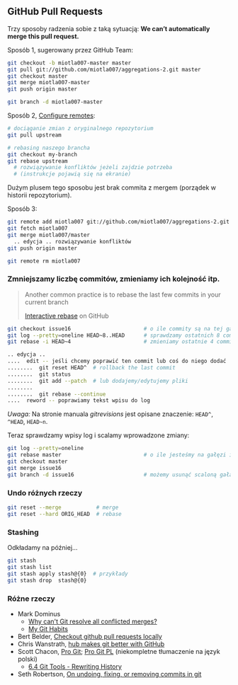 ## GitHub Pull Requests

Trzy sposoby radzenia sobie z taką sytuacją:
**We can’t automatically merge this pull request.**

Sposób 1, sugerowany przez GitHub Team:

```sh
git checkout -b miotla007-master master
git pull git://github.com/miotla007/aggregations-2.git master
git checkout master
git merge miotla007-master
git push origin master

git branch -d miotla007-master
```

Sposób 2, [Configure remotes](https://help.github.com/articles/fork-a-repo#step-3-configure-remotes):

```sh
# dociąganie zmian z oryginalnego repozytorium
git pull upstream

# rebasing naszego brancha
git checkout my-branch
git rebase upstream
  # rozwiązywanie konfliktów jeżeli zajdzie potrzeba
  # (instrukcje pojawią się na ekranie)
```

Dużym plusem tego sposobu jest brak commita z mergem
(porządek w historii repozytorium).

Sposób 3:

```sh
git remote add miotla007 git://github.com/miotla007/aggregations-2.git
git fetch miotla007
git merge miotla007/master
  .. edycja .. rozwiązywanie konfliktów
git push origin master

git remote rm miotla007
```

### Zmniejszamy liczbę commitów, zmieniamy ich kolejność itp.

> Another common practice is to rebase
> the last few commits in your current branch
>
> [Interactive rebase](https://help.github.com/articles/interactive-rebase) on GitHub

```sh
git checkout issue16                       # o ile commity są na tej gałęzi
git log --pretty=oneline HEAD~8..HEAD      # sprawdzamy ostatnich 8 commitów
git rebase -i HEAD~4                       # zmieniamy ostatnie 4 committy

.. edycja ..
....  edit -- jeśli chcemy poprawić ten commit lub coś do niego dodać
........  git reset HEAD^  # rollback the last commit
........  git status
........  git add --patch  # lub dodajemy/edytujemy pliki
........
........  git rebase --continue
....  reword -- poprawiamy tekst wpisu do log
```

*Uwaga:* Na stronie manuala *gitrevisions* jest opisane znaczenie:
`HEAD^`, `^HEAD`, `HEAD~n`.

Teraz sprawdzamy wpisy log i scalamy wprowadzone zmiany:

```sh
git log --pretty=oneline
git rebase master                          # o ile jesteśmy na gałęzi issue16
git checkout master
git merge issue16
git branch -d issue16                      # możemy usunąć scaloną gałąź
```

### Undo różnych rzeczy

```sh
git reset --merge           # merge
git reset --hard ORIG_HEAD  # rebase
```

### Stashing

Odkładamy na później...

```sh
git stash
git stash list
git stash apply stash@{0}  # przykłady
git stash drop  stash@{0}
```

### Różne rzeczy

* Mark Dominus
  - [Why can't Git resolve all conflicted merges?](http://blog.plover.com/prog/git-merge.html)
  - [My Git Habits](http://blog.plover.com/prog/git-habits.html)
* Bert Belder, [Checkout github pull requests locally](https://gist.github.com/piscisaureus/3342247)
* Chris Wanstrath, [hub makes git better with GitHub](http://defunkt.io/hub/)
* Scott Chacon, [Pro Git](http://git-scm.com/book);
  [Pro Git PL](http://git-scm.com/book/pl) (niekompletne tłumaczenie na język polski)
  - [6.4 Git Tools - Rewriting History](http://git-scm.com/book/en/Git-Tools-Rewriting-History)
* Seth Robertson, [On undoing, fixing, or removing commits in git](http://sethrobertson.github.io/GitFixUm/fixup.html)
